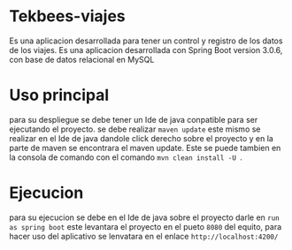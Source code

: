 # Tekbees-viajes

Es una aplicacion desarrollada para tener un control y registro de los datos de los viajes.
Es una aplicacion desarrollada con Spring Boot version 3.0.6, con base de datos relacional en MySQL

# Uso principal
para su despliegue se debe tener un Ide de java conpatible para ser ejecutando el proyecto.
se debe realizar `maven update` este mismo se realizar en el Ide de java dandole click derecho sobre el proyecto y en la parte de maven se encontrara el maven update. Este se puede tambien en la consola de comando con el comando `mvn clean install -U `.

# Ejecucion
para su ejecucion se debe en el Ide de java sobre el proyecto darle en `run as spring boot` este levantara el proyecto en el pueto `8080` del equito, para hacer uso del aplicativo se lenvatara en el enlace `http://localhost:4200/`


